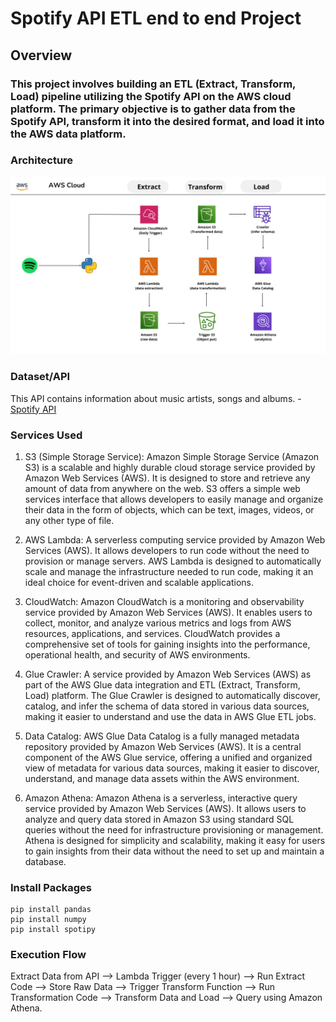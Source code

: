 # Spotify API ETL end to end Project

## Overview
### This project involves building an ETL (Extract, Transform, Load) pipeline utilizing the Spotify API on the AWS cloud platform. The primary objective is to gather data from the Spotify API, transform it into the desired format, and load it into the AWS data platform.

### Architecture
![Architecture Diagram](https://github.com/arrudaguilherme/spotify-end-to-end-data-engineering/blob/main/ETL_Architecture.png)

### Dataset/API

This API contains information about music artists, songs and albums. - [Spotify API](https://developer.spotify.com/documentation/web-api)

### Services Used

1. S3 (Simple Storage Service): Amazon Simple Storage Service (Amazon S3) is a scalable and highly durable cloud storage service provided by Amazon Web Services (AWS). It is designed to store and retrieve any amount of data from anywhere on the web. S3 offers a simple web services interface that allows developers to easily manage and organize their data in the form of objects, which can be text, images, videos, or any other type of file.

2. AWS Lambda: A serverless computing service provided by Amazon Web Services (AWS). It allows developers to run code without the need to provision or manage servers. AWS Lambda is designed to automatically scale and manage the infrastructure needed to run code, making it an ideal choice for event-driven and scalable applications.

3. CloudWatch: Amazon CloudWatch is a monitoring and observability service provided by Amazon Web Services (AWS). It enables users to collect, monitor, and analyze various metrics and logs from AWS resources, applications, and services. CloudWatch provides a comprehensive set of tools for gaining insights into the performance, operational health, and security of AWS environments.

4. Glue Crawler: A service provided by Amazon Web Services (AWS) as part of the AWS Glue data integration and ETL (Extract, Transform, Load) platform. The Glue Crawler is designed to automatically discover, catalog, and infer the schema of data stored in various data sources, making it easier to understand and use the data in AWS Glue ETL jobs.

5. Data Catalog: AWS Glue Data Catalog is a fully managed metadata repository provided by Amazon Web Services (AWS). It is a central component of the AWS Glue service, offering a unified and organized view of metadata for various data sources, making it easier to discover, understand, and manage data assets within the AWS environment.

6. Amazon Athena: Amazon Athena is a serverless, interactive query service provided by Amazon Web Services (AWS). It allows users to analyze and query data stored in Amazon S3 using standard SQL queries without the need for infrastructure provisioning or management. Athena is designed for simplicity and scalability, making it easy for users to gain insights from their data without the need to set up and maintain a database.

### Install Packages
```
pip install pandas
pip install numpy
pip install spotipy
```
### Execution Flow
Extract Data from API --> Lambda Trigger (every 1 hour) --> Run Extract Code --> Store Raw Data --> Trigger Transform Function --> Run Transformation Code --> Transform Data and Load --> Query using Amazon Athena.

